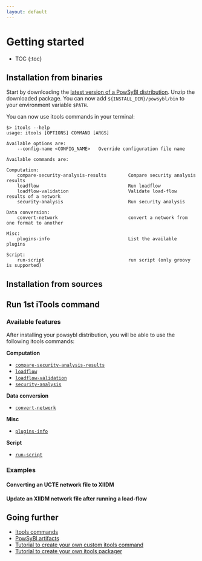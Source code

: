 ```yaml
---
layout: default
---
```


# Getting started

* TOC
{:toc}

## Installation from binaries

Start by downloading the [latest version of a PowSyBl distribution](../../download/index.#downloading-a-basic-powsybl-distribution).
Unzip the downloaded package. You can now add `${INSTALL_DIR}/powsybl/bin` to your environment variable `$PATH`.

You can now use itools commands in your terminal:

```
$> itools --help
usage: itools [OPTIONS] COMMAND [ARGS]

Available options are:
    --config-name <CONFIG_NAME>   Override configuration file name

Available commands are:

Computation:
    compare-security-analysis-results        Compare security analysis results
    loadflow                                 Run loadflow
    loadflow-validation                      Validate load-flow results of a network
    security-analysis                        Run security analysis

Data conversion:
    convert-network                          convert a network from one format to another

Misc:
    plugins-info                             List the available plugins

Script:
    run-script                               run script (only groovy is supported)

```

## Installation from sources



## Run 1st iTools command

### Available features

After installing your powsybl distribution, you will be able to use the following itools commands:

**Computation**
- [`compare-security-analysis-results`](../404.md)
- [`loadflow`](itools/loadflow.md)
- [`loadflow-validation`](../404.md)
- [`security-analysis`](itools/security-analysis.md)


**Data conversion**
- [`convert-network`](itools/convert-network.md)

**Misc**
- [`plugins-info`](../404.md)

**Script**
- [`run-script`](itools/run-script.md)

### Examples

#### Converting an UCTE network file to XIIDM

#### Update an XIIDM network file after running a load-flow

## Going further
- [Itools commands](itools/index.md)
- [PowSyBl artifacts](../developer/artifacts.md)
- [Tutorial to create your own custom itools command](../developer/tutorials/itools-command.md)
- [Tutorial to create your own itools packager](../developer/tutorials/itools-packager.md)
